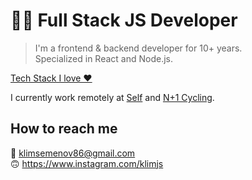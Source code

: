 # 👨‍💻 Full Stack JS Developer

> I'm a frontend & backend developer for 10+ years.  
> Specialized in React and Node.js.

[Tech Stack I love ❤️](https://github.com/stars/klimjs/lists/tech-stack-i-love)

I currently work remotely at [Self](https://www.selfstudio.se) and [N+1 Cycling](https://nplus1.cc).

## How to reach me
📧 klimsemenov86@gmail.com  
🙃 https://www.instagram.com/klimjs
